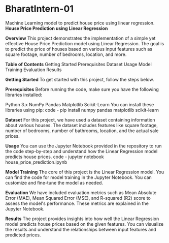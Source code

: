 # BharatIntern-01
Machine Learning model to predict house price using linear regression.
**House Price Prediction using Linear Regression**

**Overview**
This project demonstrates the implementation of a simple yet effective House Price Prediction model using Linear Regression. The goal is to predict the price of houses based on various input features such as square footage, number of bedrooms, location, and more.

**Table of Contents**
Getting Started
Prerequisites
Dataset
Usage
Model Training
Evaluation
Results

**Getting Started**
To get started with this project, follow the steps below.

**Prerequisites**
Before running the code, make sure you have the following libraries installed:

Python 3.x
NumPy
Pandas
Matplotlib
Scikit-Learn
You can install these libraries using pip:
           code - pip install numpy pandas matplotlib scikit-learn
           
**Dataset**
For this project, we have used a dataset containing information about various houses. The dataset includes features like square footage, number of bedrooms, number of bathrooms, location, and the actual sale prices.

**Usage**
You can use the Jupyter Notebook provided in the repository to run the code step-by-step and understand how the Linear Regression model predicts house prices.
            code - jupyter notebook house_price_prediction.ipynb
            
**Model Training**
The core of this project is the Linear Regression model. You can find the code for model training in the Jupyter Notebook. You can customize and fine-tune the model as needed.

**Evaluation**
We have included evaluation metrics such as Mean Absolute Error (MAE), Mean Squared Error (MSE), and R-squared (R2) score to assess the model's performance. These metrics are explained in the Jupyter Notebook.

**Results**
The project provides insights into how well the Linear Regression model predicts house prices based on the given features. You can visualize the results and understand the relationships between input features and predicted prices.
